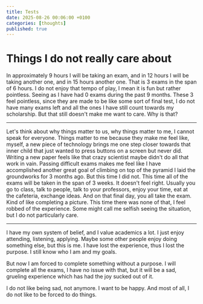 ```yaml
---
title: Tests
date: 2025-08-26 00:06:00 +0100
categories: [thoughts]
published: true
---
```


# Things I do not really care about

In approximately 9 hours I will be taking an exam, and in 12 hours I will be taking another one, and in 15 hours another one. That is 3 exams in the span of 6 hours. I do not enjoy that tempo of play, I mean it is fun but rather pointless. Seeing as I have had 0 exams during the past 9 months. These 3 feel pointless, since they are made to be like some sort of final test, I do not have many exams left and all the ones I have still count towards my scholarship. But that still doesn't make me want to care. Why is that? 

---

Let's think about why things matter to us, why things matter to me, I cannot speak for everyone. Things matter to me because they make me feel like, myself, a new piece of technology brings me one step closer towards that inner child that just wanted to press buttons on a screen but never did. Writing a new paper feels like that crazy scientist maybe didn't do all that work in vain. Passing difficult exams makes me feel like I have accomplished another great goal of climbing on top of the pyramid I laid the groundworks for 3 months ago. But this time I did not. This time all of the exams will be taken in the span of 3 weeks. It doesn't feel right. Usually you go to class, talk to people, talk to your professors, enjoy your time, eat at the cafeteria, exchange ideas. And on that final day, you all take the exam. Kind of like completing a picture. This time there was none of that, I feel robbed of the experience. Some might call me selfish seeing the situation, but I do not particularly care.

---

I have my own system of belief, and I value academics a lot. I just enjoy attending, listening, applying. Maybe some other people enjoy doing something else, but this is me. I have lost the experience, thus I lost the purpose. I still know who I am and my goals. 


But now I am forced to complete something without a purpose. I will complete all the exams, I have no issue with that, but it will be a sad, grueling experience which has had the joy sucked out of it. 

I do not like being sad, not anymore. I want to be happy. And most of all, I do not like to be forced to do things.
